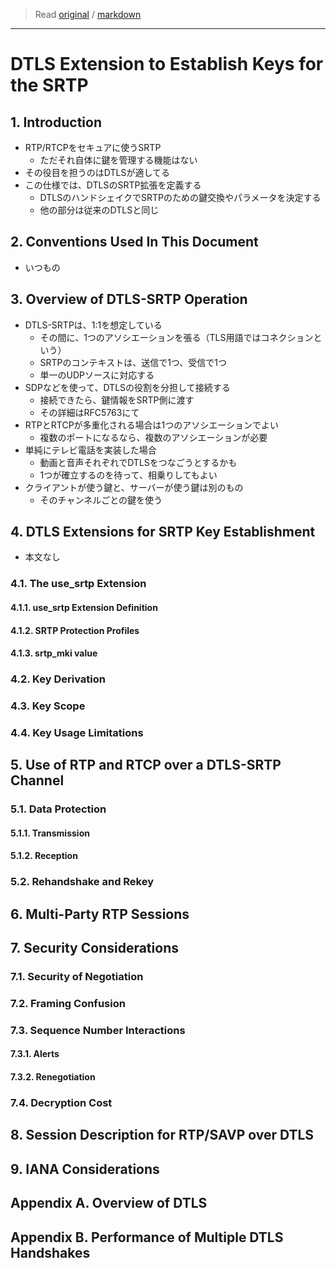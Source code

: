 > Read [original](https://tools.ietf.org/html/rfc5764) / [markdown](../markdown/rfc5764.md)

---

# DTLS Extension to Establish Keys for the SRTP

## 1. Introduction

- RTP/RTCPをセキュアに使うSRTP
  - ただそれ自体に鍵を管理する機能はない
- その役目を担うのはDTLSが適してる
- この仕様では、DTLSのSRTP拡張を定義する
  - DTLSのハンドシェイクでSRTPのための鍵交換やパラメータを決定する
  - 他の部分は従来のDTLSと同じ

## 2. Conventions Used In This Document

- いつもの

## 3. Overview of DTLS-SRTP Operation

- DTLS-SRTPは、1:1を想定している
  - その間に、1つのアソシエーションを張る（TLS用語ではコネクションという）
  - SRTPのコンテキストは、送信で1つ、受信で1つ
  - 単一のUDPソースに対応する
- SDPなどを使って、DTLSの役割を分担して接続する
  - 接続できたら、鍵情報をSRTP側に渡す
  - その詳細はRFC5763にて
- RTPとRTCPが多重化される場合は1つのアソシエーションでよい
  - 複数のポートになるなら、複数のアソシエーションが必要
- 単純にテレビ電話を実装した場合
  - 動画と音声それぞれでDTLSをつなごうとするかも
  - 1つが確立するのを待って、相乗りしてもよい
- クライアントが使う鍵と、サーバーが使う鍵は別のもの
  - そのチャンネルごとの鍵を使う

## 4. DTLS Extensions for SRTP Key Establishment

- 本文なし

### 4.1. The use_srtp Extension

#### 4.1.1. use_srtp Extension Definition

#### 4.1.2. SRTP Protection Profiles

#### 4.1.3. srtp_mki value

### 4.2. Key Derivation

### 4.3. Key Scope

### 4.4. Key Usage Limitations

## 5. Use of RTP and RTCP over a DTLS-SRTP Channel

### 5.1. Data Protection

#### 5.1.1. Transmission

#### 5.1.2. Reception

### 5.2. Rehandshake and Rekey

## 6. Multi-Party RTP Sessions

## 7. Security Considerations

### 7.1. Security of Negotiation

### 7.2. Framing Confusion

### 7.3. Sequence Number Interactions

#### 7.3.1. Alerts

#### 7.3.2. Renegotiation

### 7.4. Decryption Cost

## 8. Session Description for RTP/SAVP over DTLS

## 9. IANA Considerations

## Appendix A. Overview of DTLS

## Appendix B. Performance of Multiple DTLS Handshakes
